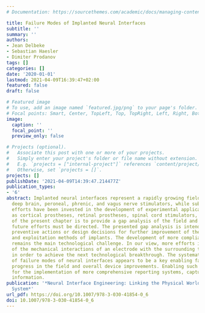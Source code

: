 ```yaml
---
# Documentation: https://sourcethemes.com/academic/docs/managing-content/

title: Failure Modes of Implanted Neural Interfaces
subtitle: ''
summary: ''
authors:
- Jean Delbeke
- Sebastian Haesler
- Dimiter Prodanov
tags: []
categories: []
date: '2020-01-01'
lastmod: 2021-04-09T16:39:47+02:00
featured: false
draft: false

# Featured image
# To use, add an image named `featured.jpg/png` to your page's folder.
# Focal points: Smart, Center, TopLeft, Top, TopRight, Left, Right, BottomLeft, Bottom, BottomRight.
image:
  caption: ''
  focal_point: ''
  preview_only: false

# Projects (optional).
#   Associate this post with one or more of your projects.
#   Simply enter your project's folder or file name without extension.
#   E.g. `projects = ["internal-project"]` references `content/project/deep-learning/index.md`.
#   Otherwise, set `projects = []`.
projects: []
publishDate: '2021-04-09T14:39:47.214477Z'
publication_types:
- '6'
abstract: Implanted neural interfaces represent a rapidly growing field, which includes
  deep brain, peroneal, phrenic, and vagus nerve stimulators, while substantial research
  efforts have been invested in the development of experimental applications, such
  as cortical prostheses, retinal prostheses, spinal cord stimulators, etc. The aim
  of the present chapter is to provide a gap analysis of the field and to debate where
  future efforts must be directed. The presented gap analysis is intended to informing
  preventive actions or design decisions for further improvement of the design, fabrication,
  and exploitation methods of implants. The development of more compliant electrodes
  remains the main technological challenge. In our view, more efforts in the understanding
  of the mechanical interactions of an electrode with the surrounding tissue are necessary
  in order to achieve the next technological breakthrough. The systematic analysis
  of failure modes of neural interfaces appears to be a key enabling factor for further
  progress in the field and overall device improvements. Enabling such analysis calls
  for the implementation of more comprehensive reporting systems, capturing the necessary
  information.
publication: '*Neural Interface Engineering: Linking the Physical World and the Nervous
  System*'
url_pdf: https://doi.org/10.1007/978-3-030-41854-0_6
doi: 10.1007/978-3-030-41854-0_6
---
```

